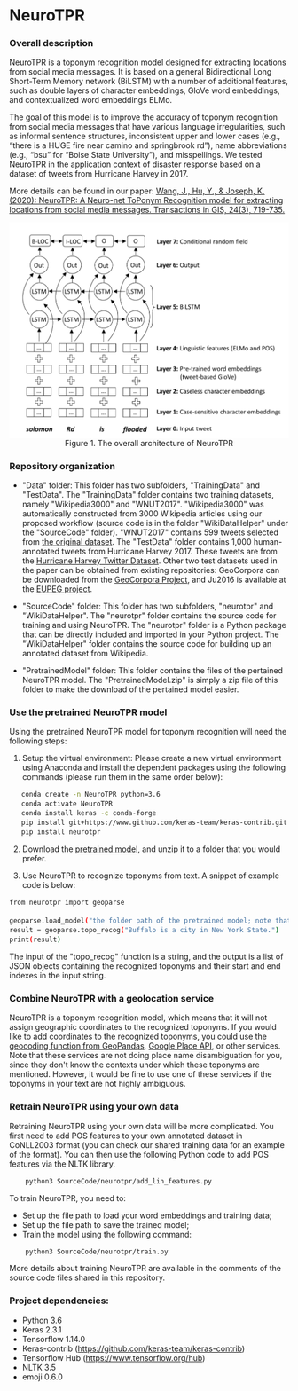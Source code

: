 # NeuroTPR


### Overall description

NeuroTPR is a toponym recognition model designed for extracting locations from social media messages. It is based on a general Bidirectional Long Short-Term Memory network (BiLSTM) with a number of additional features, such as double layers of character embeddings, GloVe word embeddings, and contextualized word embeddings ELMo.

The goal of this model is to improve the accuracy of toponym recognition from social media messages that have various language irregularities, such as informal sentence structures, inconsistent upper and lower cases (e.g., “there is a HUGE fire near camino and springbrook rd”), name abbreviations (e.g., “bsu” for “Boise State University”), and misspellings. We tested NeuroTPR in the application context of disaster response based on a dataset of tweets from Hurricane Harvey in 2017.

More details can be found in our paper: [Wang, J., Hu, Y., & Joseph, K. (2020): NeuroTPR: A Neuro-net ToPonym Recognition model for extracting locations from social media messages. Transactions in GIS, 24(3), 719-735.](http://www.acsu.buffalo.edu/~yhu42/papers/2020_TGIS_NeuroTPR.pdf)

<p align="center">
<img align="center" src="Fig/model_structure.png" width="600" />
<br />
Figure 1. The overall architecture of NeuroTPR
</p>


### Repository organization

* "Data" folder: This folder has two subfolders, "TrainingData" and "TestData". The "TrainingData" folder contains two training datasets, namely "Wikipedia3000" and "WNUT2017". "Wikipedia3000" was automatically constructed from 3000 Wikipedia articles using our proposed workflow (source code is in the folder "WikiDataHelper" under the "SourceCode" folder). "WNUT2017" contains 599 tweets selected from [the original dataset](https://github.com/leondz/emerging_entities_17). The "TestData" folder contains 1,000 human-annotated tweets from Hurricane Harvey 2017. These tweets are from the [Hurricane Harvey Twitter Dataset](https://digital.library.unt.edu/ark:/67531/metadc993940/). Other two test datasets used in the paper can be obtained from existing repositories: GeoCorpora can be downloaded from the [GeoCorpora Project](https://github.com/geovista/GeoCorpora), and Ju2016 is available at the [EUPEG project](https://github.com/geoai-lab/EUPEG/tree/master/corpora/Ju2016).

* "SourceCode" folder: This folder has two subfolders, "neurotpr" and "WikiDataHelper". The "neurotpr" folder contains the source code for training and using NeuroTPR. The "neurotpr" folder is a Python package that can be directly included and imported in your Python project. The "WikiDataHelper" folder contains the source code for building up an annotated dataset from Wikipedia.

* "PretrainedModel" folder: This folder contains the files of the pertained NeuroTPR model. The "PretrainedModel.zip" is simply a zip file of this folder to make the download of the pertained model easier.



### Use the pretrained NeuroTPR model 

Using the pretrained NeuroTPR model for toponym recognition will need the following steps:

1. Setup the virtual environment: Please create a new virtual environment using Anaconda and install the dependent packages using the following commands (please run them in the same order below):
 ```bash
	conda create -n NeuroTPR python=3.6
	conda activate NeuroTPR
	conda install keras -c conda-forge
	pip install git+https://www.github.com/keras-team/keras-contrib.git
	pip install neurotpr
 ```

2. Download the [pretrained model](PretrainedModel.zip), and unzip it to a folder that you would prefer.

3. Use NeuroTPR to recognize toponyms from text. A snippet of example code is below:
 ```bash
from neurotpr import geoparse
    
geoparse.load_model("the folder path of the pretrained model; note that the path should end with /")
result = geoparse.topo_recog("Buffalo is a city in New York State.")
print(result)
 ```
The input of the "topo_recog" function is a string, and the output is a list of JSON objects containing the recognized toponyms and their start and end indexes in the input string.


### Combine NeuroTPR with a geolocation service
NeuroTPR is a toponym recognition model, which means that it will not assign geographic coordinates to the recognized toponyms. If you would like to add coordinates to the recognized toponyms, you could use the [geocoding function from GeoPandas](https://geopandas.org/geocoding.html), [Google Place API](https://developers.google.com/maps/documentation/javascript/places), or other services. Note that these services are not doing place name disambiguation for you, since they don't know the contexts under which these toponyms are mentioned. However, it would be fine to use one of these services if the toponyms in your text are not highly ambiguous.



### Retrain NeuroTPR using your own data

Retraining NeuroTPR using your own data will be more complicated. You first need to add POS features to your own annotated dataset in CoNLL2003 format (you can check our shared training data for an example of the format). You can then use the following Python code to add POS features via the NLTK library.

```bash
    python3 SourceCode/neurotpr/add_lin_features.py
```

To train NeuroTPR, you need to:
* Set up the file path to load your word embeddings and training data;
* Set up the file path to save the trained model;
* Train the model using the following command:
```bash
    python3 SourceCode/neurotpr/train.py
 ```
More details about training NeuroTPR are available in the comments of the source code files shared in this repository. 


### Project dependencies:
* Python 3.6
* Keras 2.3.1
* Tensorflow 1.14.0
* Keras-contrib (https://github.com/keras-team/keras-contrib)
* Tensorflow Hub (https://www.tensorflow.org/hub)
* NLTK 3.5
* emoji 0.6.0
